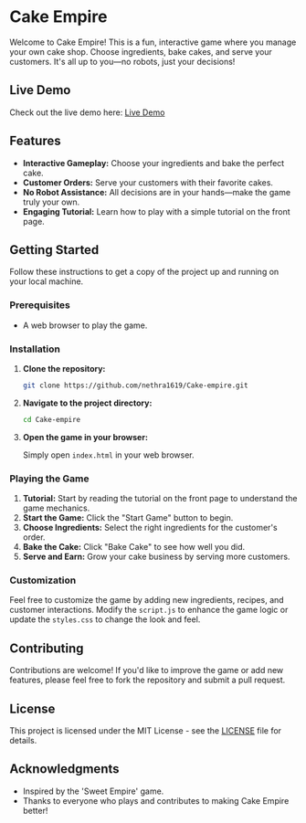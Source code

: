 # Cake Empire

Welcome to Cake Empire! This is a fun, interactive game where you manage your own cake shop. Choose ingredients, bake cakes, and serve your customers. It's all up to you—no robots, just your decisions!

## Live Demo

Check out the live demo here:  [Live Demo](https://github.com/nethra1619/Cake-empire.git) 
## Features

- **Interactive Gameplay:** Choose your ingredients and bake the perfect cake.
- **Customer Orders:** Serve your customers with their favorite cakes.
- **No Robot Assistance:** All decisions are in your hands—make the game truly your own.
- **Engaging Tutorial:** Learn how to play with a simple tutorial on the front page.

## Getting Started

Follow these instructions to get a copy of the project up and running on your local machine.

### Prerequisites

- A web browser to play the game.

### Installation

1. **Clone the repository:**

    ```bash
    git clone https://github.com/nethra1619/Cake-empire.git
    ```

2. **Navigate to the project directory:**

    ```bash
    cd Cake-empire
    ```

3. **Open the game in your browser:**

    Simply open `index.html` in your web browser.

### Playing the Game

1. **Tutorial:** Start by reading the tutorial on the front page to understand the game mechanics.
2. **Start the Game:** Click the "Start Game" button to begin.
3. **Choose Ingredients:** Select the right ingredients for the customer's order.
4. **Bake the Cake:** Click "Bake Cake" to see how well you did.
5. **Serve and Earn:** Grow your cake business by serving more customers.

### Customization

Feel free to customize the game by adding new ingredients, recipes, and customer interactions. Modify the `script.js` to enhance the game logic or update the `styles.css` to change the look and feel.

## Contributing

Contributions are welcome! If you'd like to improve the game or add new features, please feel free to fork the repository and submit a pull request.

## License

This project is licensed under the MIT License - see the [LICENSE](LICENSE) file for details.

## Acknowledgments

- Inspired by the 'Sweet Empire' game.
- Thanks to everyone who plays and contributes to making Cake Empire better!

